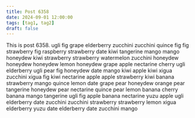 ```yaml
---
title: Post 6358
date: 2024-09-01 12:00:00
tags: [tag1, tag2]
draft: false
---
```

This is post 6358.
ugli
fig
grape
elderberry
zucchini
zucchini
quince
fig
fig
strawberry
fig
raspberry
strawberry
date
kiwi
tangerine
mango
mango
honeydew
kiwi
strawberry
strawberry
watermelon
zucchini
honeydew
honeydew
honeydew
lemon
honeydew
grape
apple
nectarine
cherry
ugli
elderberry
ugli
pear
fig
honeydew
date
mango
kiwi
apple
kiwi
xigua
zucchini
xigua
fig
kiwi
nectarine
apple
apple
strawberry
kiwi
banana
strawberry
mango
quince
lemon
date
grape
pear
honeydew
orange
pear
tangerine
honeydew
pear
nectarine
quince
pear
lemon
banana
cherry
banana
mango
tangerine
ugli
fig
apple
banana
nectarine
yuzu
apple
ugli
elderberry
date
zucchini
zucchini
strawberry
strawberry
lemon
xigua
elderberry
yuzu
date
elderberry
date
zucchini
mango
